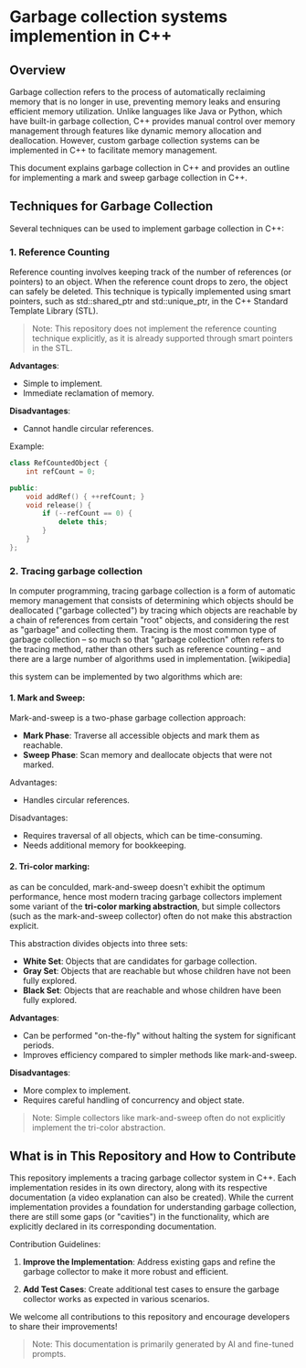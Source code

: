 # Garbage collection systems implemention in C++
## Overview

Garbage collection refers to the process of automatically reclaiming memory that is no longer in use, preventing memory leaks and ensuring efficient memory utilization. Unlike languages like Java or Python, which have built-in garbage collection, C++ provides manual control over memory management through features like dynamic memory allocation and deallocation. However, custom garbage collection systems can be implemented in C++ to facilitate memory management.

This document explains garbage collection in C++ and provides an outline for implementing a mark and sweep garbage collection in C++.

## Techniques for Garbage Collection

Several techniques can be used to implement garbage collection in C++:

### 1. Reference Counting

Reference counting involves keeping track of the number of references (or pointers) to an object. When the reference count drops to zero, the object can safely be deleted. This technique is typically implemented using smart pointers, such as std::shared_ptr and std::unique_ptr, in the C++ Standard Template Library (STL).

> Note: This repository does not implement the reference counting technique explicitly, as it is already supported through smart pointers in the STL.

**Advantages**:

* Simple to implement.
* Immediate reclamation of memory.

**Disadvantages**:

* Cannot handle circular references.


Example:
```cpp
class RefCountedObject {
    int refCount = 0;

public:
    void addRef() { ++refCount; }
    void release() {
        if (--refCount == 0) {
            delete this;
        }
    }
};
```

### 2. Tracing garbage collection

In computer programming, tracing garbage collection is a form of automatic memory management that consists of determining which objects should be deallocated ("garbage collected") by tracing which objects are reachable by a chain of references from certain "root" objects, and considering the rest as "garbage" and collecting them. Tracing is the most common type of garbage collection – so much so that "garbage collection" often refers to the tracing method, rather than others such as reference counting – and there are a large number of algorithms used in implementation. [wikipedia]

this system can be implemented by two algorithms which are:
#### 1. Mark and Sweep:

Mark-and-sweep is a two-phase garbage collection approach:
* **Mark Phase**: Traverse all accessible objects and mark them as reachable.
* **Sweep Phase**: Scan memory and deallocate objects that were not marked.

Advantages:

* Handles circular references.

Disadvantages:
* Requires traversal of all objects, which can be time-consuming.
* Needs additional memory for bookkeeping.

#### 2. Tri-color marking:
as can be conculded, mark-and-sweep doesn't exhibit the optimum performance, hence most modern tracing garbage collectors implement some variant of the **tri-color marking abstraction**, but simple collectors (such as the mark-and-sweep collector) often do not make this abstraction explicit. 

This abstraction divides objects into three sets:
* **White Set**: Objects that are candidates for garbage collection.
* **Gray Set**: Objects that are reachable but whose children have not been fully explored.
* **Black Set**: Objects that are reachable and whose children have been fully explored.

**Advantages**:

* Can be performed "on-the-fly" without halting the system for significant periods.
* Improves efficiency compared to simpler methods like mark-and-sweep.

**Disadvantages**:

* More complex to implement.
* Requires careful handling of concurrency and object state.

> Note: Simple collectors like mark-and-sweep often do not explicitly implement the tri-color abstraction.


## What is in This Repository and How to Contribute
This repository implements a tracing garbage collector system in C++. Each implementation resides in its own directory, along with its respective documentation (a video explanation can also be created). While the current implementation provides a foundation for understanding garbage collection, there are still some gaps (or "cavities") in the functionality, which are explicitly declared in its corresponding documentation.

Contribution Guidelines:

1. **Improve the Implementation**: Address existing gaps and refine the garbage collector to make it more robust and efficient.

2. **Add Test Cases**: Create additional test cases to ensure the garbage collector works as expected in various scenarios.

We welcome all contributions to this repository and encourage developers to share their improvements!

>Note: This documentation is primarily generated by AI and fine-tuned prompts.